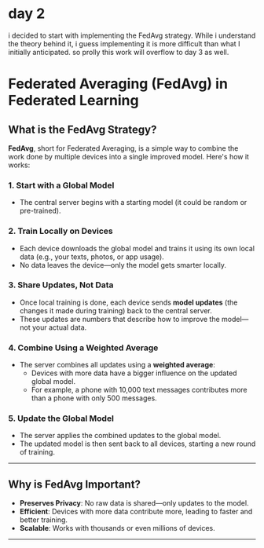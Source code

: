 # day 2

i decided to start with implementing the FedAvg strategy. While i understand the theory behind it, i guess implementing it is more difficult than what I initially anticipated. so prolly this work will overflow to day 3 as well.

# Federated Averaging (FedAvg) in Federated Learning

## What is the FedAvg Strategy?

**FedAvg**, short for Federated Averaging, is a simple way to combine the work done by multiple devices into a single improved model. Here's how it works:

### 1. **Start with a Global Model**
   - The central server begins with a starting model (it could be random or pre-trained).

### 2. **Train Locally on Devices**
   - Each device downloads the global model and trains it using its own local data (e.g., your texts, photos, or app usage).
   - No data leaves the device—only the model gets smarter locally.

### 3. **Share Updates, Not Data**
   - Once local training is done, each device sends **model updates** (the changes it made during training) back to the central server.
   - These updates are numbers that describe how to improve the model—not your actual data.

### 4. **Combine Using a Weighted Average**
   - The server combines all updates using a **weighted average**:
     - Devices with more data have a bigger influence on the updated global model.
     - For example, a phone with 10,000 text messages contributes more than a phone with only 500 messages.

### 5. **Update the Global Model**
   - The server applies the combined updates to the global model.
   - The updated model is then sent back to all devices, starting a new round of training.

---

## Why is FedAvg Important?

- **Preserves Privacy**: No raw data is shared—only updates to the model.
- **Efficient**: Devices with more data contribute more, leading to faster and better training.
- **Scalable**: Works with thousands or even millions of devices.

---
